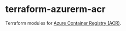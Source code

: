 # terraform-azurerm-acr

Terraform modules for [Azure Container Registry (ACR)](https://azure.microsoft.com/en-gb/services/container-registry/).
